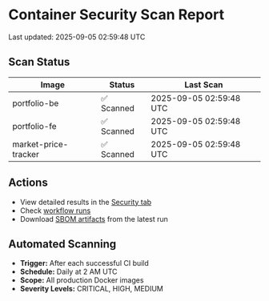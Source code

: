 # Container Security Scan Report

Last updated: 2025-09-05 02:59:48 UTC

## Scan Status

| Image | Status | Last Scan |
|-------|--------|-----------|
| portfolio-be | ✅ Scanned | 2025-09-05 02:59:48 UTC |
| portfolio-fe | ✅ Scanned | 2025-09-05 02:59:48 UTC |
| market-price-tracker | ✅ Scanned | 2025-09-05 02:59:48 UTC |

## Actions

- View detailed results in the [Security tab](https://github.com/ktenman/portfolio/security/code-scanning)
- Check [workflow runs](https://github.com/ktenman/portfolio/actions/workflows/trivy-scan.yml)
- Download [SBOM artifacts](https://github.com/ktenman/portfolio/actions/workflows/trivy-scan.yml) from the latest run

## Automated Scanning

- **Trigger:** After each successful CI build
- **Schedule:** Daily at 2 AM UTC
- **Scope:** All production Docker images
- **Severity Levels:** CRITICAL, HIGH, MEDIUM

